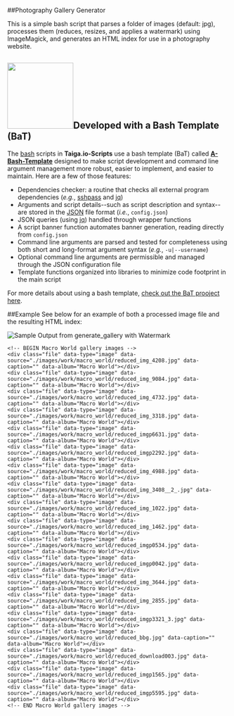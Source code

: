 ##Photography Gallery Generator

This is a simple bash script that parses a folder of images (default: jpg), processes them (reduces, resizes, and applies a watermark) using ImageMagick, and generates an HTML index for use in a photography website.

## [<img src="https://cloud.githubusercontent.com/assets/10182110/18208786/ae5d76b2-70e5-11e6-9663-cfe47d13f4d9.png" width="150" />](https://github.com/richbl/a-bash-template)Developed with a Bash Template (BaT)

The [bash](https://en.wikipedia.org/wiki/Bash_%28Unix_shell%29) scripts in **Taiga.io-Scripts** use a bash template (BaT) called **[A-Bash-Template](https://github.com/richbl/a-bash-template)** designed to make script development and command line argument management more robust, easier to implement, and easier to maintain. Here are a few of those features:

- Dependencies checker: a routine that checks all external program dependencies (*e.g.*, [sshpass](http://linux.die.net/man/1/sshpass) and [jq](https://stedolan.github.io/jq/))
- Arguments and script details--such as script description and syntax--are stored in the [JSON](http://www.json.org/) file format (*i.e.*, `config.json`)
- JSON queries (using [jq](https://stedolan.github.io/jq/)) handled through wrapper functions
- A script banner function automates banner generation, reading directly from `config.json`
- Command line arguments are parsed and tested for completeness using both short and long-format argument syntax (*e.g.*, `-u|--username`)
- Optional command line arguments are permissible and managed through the JSON configuration file
- Template functions organized into libraries to minimize code footprint in the main script

For more details about using a bash template, [check out the BaT prooject here](https://github.com/richbl/a-bash-template).

##Example
See below for an example of both a processed image file and the resulting HTML index:

![Sample Output from generate_gallery with Watermark](https://cloud.githubusercontent.com/assets/10182110/11600178/e89555b2-9a7f-11e5-8d9a-888f57f62035.jpg "Sample Output from generate_gallery with Watermark")


```
<!-- BEGIN Macro World gallery images -->
<div class="file" data-type="image" data-source="./images/work/macro_world/reduced_img_4208.jpg" data-caption="" data-album="Macro World"></div>
<div class="file" data-type="image" data-source="./images/work/macro_world/reduced_img_9084.jpg" data-caption="" data-album="Macro World"></div>
<div class="file" data-type="image" data-source="./images/work/macro_world/reduced_img_4732.jpg" data-caption="" data-album="Macro World"></div>
<div class="file" data-type="image" data-source="./images/work/macro_world/reduced_img_3318.jpg" data-caption="" data-album="Macro World"></div>
<div class="file" data-type="image" data-source="./images/work/macro_world/reduced_imgp6631.jpg" data-caption="" data-album="Macro World"></div>
<div class="file" data-type="image" data-source="./images/work/macro_world/reduced_imgp2292.jpg" data-caption="" data-album="Macro World"></div>
<div class="file" data-type="image" data-source="./images/work/macro_world/reduced_img_4988.jpg" data-caption="" data-album="Macro World"></div>
<div class="file" data-type="image" data-source="./images/work/macro_world/reduced_img_3408__2_.jpg" data-caption="" data-album="Macro World"></div>
<div class="file" data-type="image" data-source="./images/work/macro_world/reduced_img_1022.jpg" data-caption="" data-album="Macro World"></div>
<div class="file" data-type="image" data-source="./images/work/macro_world/reduced_img_1462.jpg" data-caption="" data-album="Macro World"></div>
<div class="file" data-type="image" data-source="./images/work/macro_world/reduced_imgp0534.jpg" data-caption="" data-album="Macro World"></div>
<div class="file" data-type="image" data-source="./images/work/macro_world/reduced_imgp0042.jpg" data-caption="" data-album="Macro World"></div>
<div class="file" data-type="image" data-source="./images/work/macro_world/reduced_img_3644.jpg" data-caption="" data-album="Macro World"></div>
<div class="file" data-type="image" data-source="./images/work/macro_world/reduced_img_2855.jpg" data-caption="" data-album="Macro World"></div>
<div class="file" data-type="image" data-source="./images/work/macro_world/reduced_imgp3321_3.jpg" data-caption="" data-album="Macro World"></div>
<div class="file" data-type="image" data-source="./images/work/macro_world/reduced_bbg.jpg" data-caption="" data-album="Macro World"></div>
<div class="file" data-type="image" data-source="./images/work/macro_world/reduced_download003.jpg" data-caption="" data-album="Macro World"></div>
<div class="file" data-type="image" data-source="./images/work/macro_world/reduced_imgp1565.jpg" data-caption="" data-album="Macro World"></div>
<div class="file" data-type="image" data-source="./images/work/macro_world/reduced_imgp5595.jpg" data-caption="" data-album="Macro World"></div>
<!-- END Macro World gallery images -->
```
